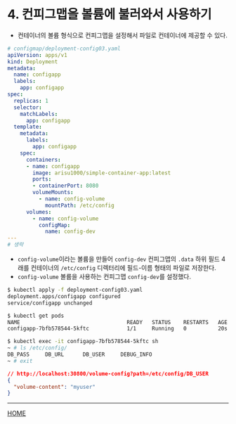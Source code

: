 # 4. 컨피그맵을 볼륨에 불러와서 사용하기

- 컨테이너의 볼륨 형식으로 컨피그맵을 설정해서 파일로 컨테이너에 제공할 수 있다.

```yaml
# configmap/deployment-config03.yaml
apiVersion: apps/v1
kind: Deployment
metadata:
  name: configapp
  labels:
    app: configapp
spec:
  replicas: 1
  selector:
    matchLabels:
      app: configapp
  template:
    metadata:
      labels:
        app: configapp
    spec:
      containers:
      - name: configapp
        image: arisu1000/simple-container-app:latest
        ports:
        - containerPort: 8080
        volumeMounts:
          - name: config-volume
            mountPath: /etc/config
      volumes:
        - name: config-volume
          configMap:
            name: config-dev
---
# 생략
```

- `config-volume`이라는 볼륨을 만들어 `config-dev` 컨피그맵의 `.data` 하위 필드 4래를 컨테이너의 `/etc/config` 디렉터리에 필드-이름 형태의 파일로 저장한다.
- `config-volume` 볼륨을 사용하는 컨피그맵 `config-dev`를 설정했다.

```zsh
$ kubectl apply -f deployment-config03.yaml 
deployment.apps/configapp configured
service/configapp unchanged

$ kubectl get pods
NAME                                  READY   STATUS    RESTARTS   AGE
configapp-7bfb578544-5kftc            1/1     Running   0          20s

$ kubectl exec -it configapp-7bfb578544-5kftc sh
~ # ls /etc/config/
DB_PASS     DB_URL      DB_USER     DEBUG_INFO
~ # exit
```

```json
// http://localhost:30800/volume-config?path=/etc/config/DB_USER
{
  "volume-content": "myuser"
}
```

-----
[HOME](./index.md)
